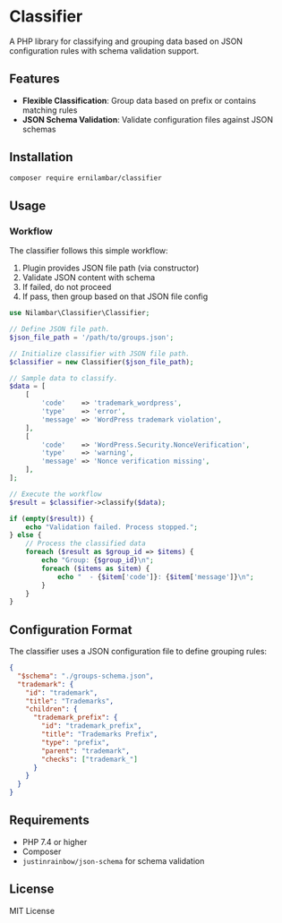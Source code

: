 # Classifier

A PHP library for classifying and grouping data based on JSON configuration rules with schema validation support.

## Features

- **Flexible Classification**: Group data based on prefix or contains matching rules
- **JSON Schema Validation**: Validate configuration files against JSON schemas

## Installation

```bash
composer require ernilambar/classifier
```

## Usage

### Workflow

The classifier follows this simple workflow:

1. Plugin provides JSON file path (via constructor)
2. Validate JSON content with schema
3. If failed, do not proceed
4. If pass, then group based on that JSON file config

```php
use Nilambar\Classifier\Classifier;

// Define JSON file path.
$json_file_path = '/path/to/groups.json';

// Initialize classifier with JSON file path.
$classifier = new Classifier($json_file_path);

// Sample data to classify.
$data = [
    [
        'code'    => 'trademark_wordpress',
        'type'    => 'error',
        'message' => 'WordPress trademark violation',
    ],
    [
        'code'    => 'WordPress.Security.NonceVerification',
        'type'    => 'warning',
        'message' => 'Nonce verification missing',
    ],
];

// Execute the workflow
$result = $classifier->classify($data);

if (empty($result)) {
    echo "Validation failed. Process stopped.";
} else {
    // Process the classified data
    foreach ($result as $group_id => $items) {
        echo "Group: {$group_id}\n";
        foreach ($items as $item) {
            echo "  - {$item['code']}: {$item['message']}\n";
        }
    }
}
```

## Configuration Format

The classifier uses a JSON configuration file to define grouping rules:

```json
{
  "$schema": "./groups-schema.json",
  "trademark": {
    "id": "trademark",
    "title": "Trademarks",
    "children": {
      "trademark_prefix": {
        "id": "trademark_prefix",
        "title": "Trademarks Prefix",
        "type": "prefix",
        "parent": "trademark",
        "checks": ["trademark_"]
      }
    }
  }
}
```

## Requirements

- PHP 7.4 or higher
- Composer
- `justinrainbow/json-schema` for schema validation

## License

MIT License
